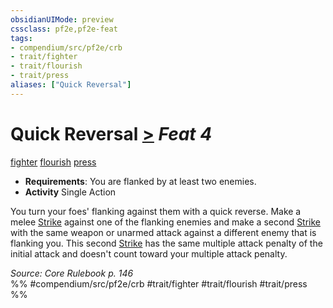 ```yaml
---
obsidianUIMode: preview
cssclass: pf2e,pf2e-feat
tags:
- compendium/src/pf2e/crb
- trait/fighter
- trait/flourish
- trait/press
aliases: ["Quick Reversal"]
---
```

# Quick Reversal  [>](rules/core-rulebook/chapter-9-playing-the-game.md#Actions "Single Action") *Feat 4*  
[fighter](rules/traits/fighter.md "Fighter Class Trait")  [flourish](rules/traits/flourish.md "Flourish Combat Trait")  [press](rules/traits/press.md "Press Combat Trait")  

- **Requirements**: You are flanked by at least two enemies.
- **Activity** Single Action

You turn your foes' flanking against them with a quick reverse. Make a melee [Strike](rules/actions/strike.md) against one of the flanking enemies and make a second [Strike](rules/actions/strike.md) with the same weapon or unarmed attack against a different enemy that is flanking you. This second [Strike](rules/actions/strike.md) has the same multiple attack penalty of the initial attack and doesn't count toward your multiple attack penalty.

*Source: Core Rulebook p. 146*  
%% #compendium/src/pf2e/crb #trait/fighter #trait/flourish #trait/press %%
